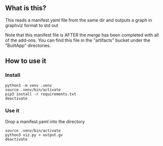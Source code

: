 ## What is this?
This reads a manifest.yaml file from the same dir and outputs a graph in graphviz format to std out

Note that this manifest file is AFTER the merge has been completed with all of the add-ons. You can find this file in the "artifacts" bucket under the "BuiltApp" directories.

## How to use it

### Install

```shell
python3 -m venv .venv
source .venv/bin/activate
pip3 install -r requirements.txt
deactivate
```

### Use it

Drop a manifest.yaml into the directory

```shell
source .venv/bin/activate
python3 viz.py > output.gv
deactivate
```
